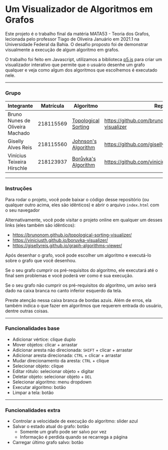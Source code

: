 # Um Visualizador de Algoritmos em Grafos

Este projeto é o trabalho final da matéria MATA53 - Teoria dos Grafos, lecionada pelo professor Tiago de Oliveira Januário em 2021.1 na Universidade Federal da Bahia.
O desafio proposto foi de demonstrar visualmente a execução de algum algoritmo em grafos.

O trabalho foi feito em Javascript, utilizamos a biblioteca [p5.js](https://p5js.org/) para criar um visualizador interativo que permite que o usuário desenhe um grafo qualquer e veja como algum dos algoritmos que escolhemos é executado nele.

---

### Grupo

| Integrante                      | Matrícula | Algoritmo                                                                       | Repositório                                                |
| ------------------------------- | --------- | ------------------------------------------------------------------------------- | ---------------------------------------------------------- |
| Bruno Nunes de Oliveira Machado | 218115569 | [Topological Sorting](https://en.wikipedia.org/wiki/Topological_sorting)        | https://github.com/brunonom/topological-sorting-visualizer |
| Giselly Alves Reis              | 218115560 | [Johnson's Algorithm](https://en.wikipedia.org/wiki/Johnson%27s_algorithm)      | https://github.com/gisellyreis/Trabalho_Final_MATA53       |
| Vinícius Teixeira Hirschle      | 218123937 | [Borůvka's Algorithm](https://en.wikipedia.org/wiki/Bor%C5%AFvka%27s_algorithm) | https://github.com/viniciusth/boruvka-visualizer |

---

### Instruções

Para rodar o projeto, você pode baixar o código desse repositório (ou qualquer outro acima, eles são idênticos) e abrir o arquivo `index.html` com o seu navegador

Alternativamente, você pode visitar o projeto online em qualquer um desses links (eles também são idênticos):
- https://brunonom.github.io/topological-sorting-visualizer/
- https://viniciusth.github.io/boruvka-visualizer/
- https://gisellyreis.github.io/graph-algorithms-viewer/

Após desenhar o grafo, você pode escolher um algoritmo e executá-lo sobre o grafo que você desenhou.

Se o seu grafo cumprir os pré-requisitos do algoritmo, ele executará até o final sem problemas e você poderá ver como é sua execução.

Se o seu grafo não cumprir os pré-requisitos do algoritmo, um aviso será dado na caixa branca no canto inferior esquerdo da tela.

Preste atenção nessa caixa branca de bordas azuis. Além de erros, ela também indica o que fazer em algoritmos que requerem entrada do usuário, dentre outras coisas.

---

### Funcionalidades base

- Adicionar vértice: clique duplo
- Mover objetos: clicar + arrastar
- Adicionar aresta não direcionada: `SHIFT` + clicar + arrastar 
- Adicionar aresta direcionada: `CTRL` + clicar + arrastar
- Mudar direcionamento da aresta: `CTRL` + clique
- Selecionar objeto: clique
- Editar rótulo: selecionar objeto + digitar
- Deletar objeto: selecionar objeto + `DEL`
- Selecionar algoritmo: menu dropdown
- Executar algoritmo: botão
- Limpar a tela: botão

---

### Funcionalidades extra
- Controlar a velocidade de execução do algoritmo: slider azul
- Salvar o estado atual do grafo: botão
  - Somente um grafo pode ser salvo por vez
  - Informação é perdida quando se recarrega a página
- Carregar último grafo salvo: botão
